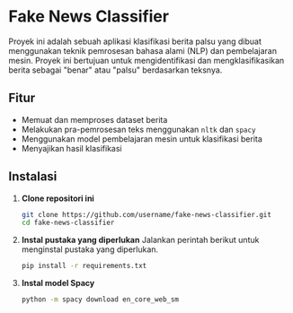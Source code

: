 # Fake News Classifier

Proyek ini adalah sebuah aplikasi klasifikasi berita palsu yang dibuat menggunakan teknik pemrosesan bahasa alami (NLP) dan pembelajaran mesin. Proyek ini bertujuan untuk mengidentifikasi dan mengklasifikasikan berita sebagai "benar" atau "palsu" berdasarkan teksnya.

## Fitur
- Memuat dan memproses dataset berita
- Melakukan pra-pemrosesan teks menggunakan `nltk` dan `spacy`
- Menggunakan model pembelajaran mesin untuk klasifikasi berita
- Menyajikan hasil klasifikasi

## Instalasi

1. **Clone repositori ini**
    ```bash
    git clone https://github.com/username/fake-news-classifier.git
    cd fake-news-classifier
    ```

2. **Instal pustaka yang diperlukan**
    Jalankan perintah berikut untuk menginstal pustaka yang diperlukan.
    ```bash
    pip install -r requirements.txt
    ```

3. **Instal model Spacy**
    ```bash
    python -m spacy download en_core_web_sm
    ```
